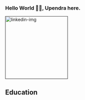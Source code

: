 ### Hello World 👋👋, Upendra here. ###

<a href="">
<img src="https://cdn2.iconfinder.com/data/icons/social-media-2285/512/1_Linkedin_unofficial_colored_svg-512.png" width="200px" alt="linkedin-img"/>
</a>

## Education
